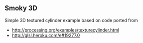 Smoky 3D
----------

Simple 3D textured cylinder example based on code ported from

* http://processing.org/examples/texturecylinder.html
* http://glsl.heroku.com/e#19277.0